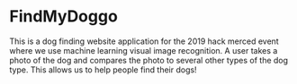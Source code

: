 # FindMyDoggo
This is a dog finding website application for the 2019 hack merced event where we use machine learning visual image recognition. A user takes a photo of the dog and compares the photo to several other types of the dog type. This allows us to help people find their dogs!
